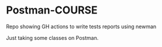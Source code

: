 # Postman-COURSE
Repo showing GH actions to write tests reports using newman

Just taking some classes on Postman. 
